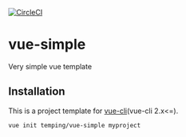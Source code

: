 [![CircleCI](https://circleci.com/gh/temping/vue-simple/tree/master.svg?style=shield)](https://circleci.com/gh/temping/vue-simple/tree/master)

# vue-simple
Very simple vue template

## Installation
This is a project template for [vue-cli](https://github.com/vuejs/vue-cli)(vue-cli 2.x<=).

``` bash
vue init temping/vue-simple myproject
```
